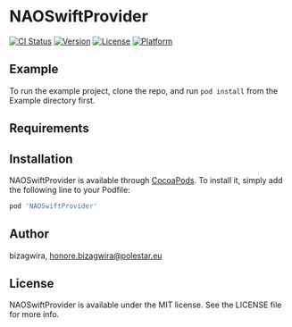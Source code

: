 # NAOSwiftProvider

[![CI Status](https://img.shields.io/travis/bizagwira/NAOSwiftProvider.svg?style=flat)](https://travis-ci.org/bizagwira/NAOSwiftProvider)
[![Version](https://img.shields.io/cocoapods/v/NAOSwiftProvider.svg?style=flat)](https://cocoapods.org/pods/NAOSwiftProvider)
[![License](https://img.shields.io/cocoapods/l/NAOSwiftProvider.svg?style=flat)](https://cocoapods.org/pods/NAOSwiftProvider)
[![Platform](https://img.shields.io/cocoapods/p/NAOSwiftProvider.svg?style=flat)](https://cocoapods.org/pods/NAOSwiftProvider)

## Example

To run the example project, clone the repo, and run `pod install` from the Example directory first.

## Requirements

## Installation

NAOSwiftProvider is available through [CocoaPods](https://cocoapods.org). To install
it, simply add the following line to your Podfile:

```ruby
pod 'NAOSwiftProvider'
```

## Author

bizagwira, honore.bizagwira@polestar.eu

## License

NAOSwiftProvider is available under the MIT license. See the LICENSE file for more info.
